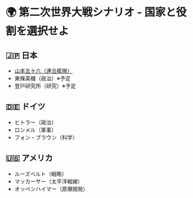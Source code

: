 # 🌍 第二次世界大戦シナリオ - 国家と役割を選択せよ

## 🇯🇵 日本
- [山本五十六（連合艦隊）](./japan/yamamoto_navy.md)
- 東條英機（政治）※予定
- 登戸研究所（研究）※予定

## 🇩🇪 ドイツ
- ヒトラー（政治）
- ロンメル（軍事）
- フォン・ブラウン（科学）

## 🇺🇸 アメリカ
- ルーズベルト（戦略）
- マッカーサー（太平洋戦線）
- オッペンハイマー（原爆開発）
